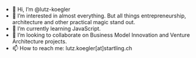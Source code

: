 - 👋 Hi, I’m @lutz-koegler
- 👀 I’m interested in almost everything. But all things entrepreneurship, architecture and other practical magic stand out.
- 🌱 I’m currently learning JavaScript.
- 💞️ I’m looking to collaborate on Business Model Innovation and Venture Architecture projects.
- 📫 How to reach me: lutz.koegler[at]startling.ch

<!---
lutz-koegler/lutz-koegler is a ✨ special ✨ repository because its `README.md` (this file) appears on your GitHub profile.
You can click the Preview link to take a look at your changes.
--->
